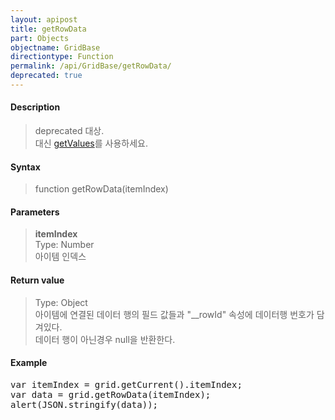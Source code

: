```yaml
---
layout: apipost
title: getRowData
part: Objects
objectname: GridBase
directiontype: Function
permalink: /api/GridBase/getRowData/
deprecated: true
---
```



#### Description

> deprecated 대상.  
> 대신 [getValues](/api/GridView/getValues)를 사용하세요.  

#### Syntax

> function getRowData(itemIndex)  

#### Parameters

> **itemIndex**  
> Type: Number  
> 아이템 인덱스  

#### Return value

> Type: Object  
> 아이템에 연결된 데이터 행의 필드 값들과 "__rowId" 속성에 데이터행 번호가 담겨있다.  
> 데이터 행이 아닌경우 null을 반환한다.  

#### Example

<pre class="prettyprint">
var itemIndex = grid.getCurrent().itemIndex;
var data = grid.getRowData(itemIndex);
alert(JSON.stringify(data));
</pre>





